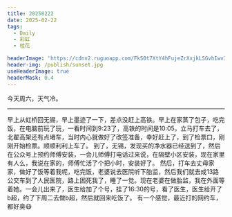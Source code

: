 ```yaml
---
title: 20250222
date: 2025-02-22
tags:
  - Daily
  - 彩虹
  - 桂花

headerImage: 'https://cdnv2.ruguoapp.com/FkS0t7XtY4hFujeZrXxjkLSGvhIwv3.jpg'
header-img: /publish/sunset.jpg
useHeaderImage: true
headerMask: 0.4
---
```


今天周六，天气冷。

---

早上从虹桥回无锡，早上墨迹了一下，差点没赶上高铁。早上在家蒸了包子，吃完饭，在电脑前玩了玩，一看时间到9:23了，高铁的时间是10:05，立马打车去了，北翟高架还有点堵车，当时内心就做好了改签准备，幸好赶上了，到了检票口，刚刚开始检票。顺顺利利上车了。
到了，无锡，发现买的净水器已经送到了，然后在公众号上预约师傅安装，一会儿师傅打电话过来说，在隔壁小区安装，现在家里有人么，我说在家的，师傅忙活了个把小时，安装好了。
然后，打车去丈母家家，做好了饭等着我呢，吃完饭，老婆说去医院听下胎监，然后我们就去成13路公交车到了人民医院，路上困死我了，睡了一觉。现在老婆在做胎监，我在外面等着她。一会儿出来了，医生给加了个号，挂了16:30的号，看了医生，医生给开了b超，约了下周二去做b超，然后就回来吃饭了。
有一个感觉，最近打的网约车，都好臭😷

